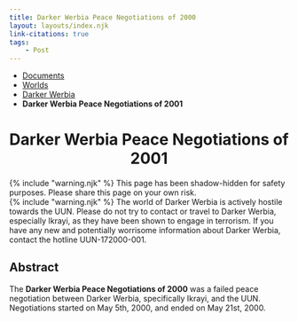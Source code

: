```yaml
---
title: Darker Werbia Peace Negotiations of 2000
layout: layouts/index.njk
link-citations: true
tags:
    - Post
---
```


<nav class="text-sm breadcrumbs">
    <ul>
        <li><a href="/docs">Documents</a></li>
        <li><a href="/docs/world">Worlds</a></li>
        <li><a href="/docs/world/dwerbia">Darker Werbia</a></li>
        <li><b>Darker Werbia Peace Negotiations of 2001</b></li>
    </ul>
</nav>
<div class="divider"></div>
<center><h1>Darker Werbia Peace Negotiations of 2001</h1></center>

<div class="grid gap-5 mb-5">
    <div class="alert alert-error shadow-lg">
        <div>
            {% include "warning.njk" %}
            <span>
            This page has been shadow-hidden for safety purposes. Please share this page on your own risk.
            </span>
        </div>
    </div>
    <div class="alert alert-error shadow-lg">
        <div>
            {% include "warning.njk" %}
            <span>
            The world of Darker Werbia is actively hostile towards the UUN. Please do not try to contact or travel to Darker Werbia, especially Ikrayi, as they have been shown to engage in terrorism. If you have any new and potentially worrisome information about Darker Werbia, contact the hotline UUN-172000-001.
            </span>
        </div>
    </div>
</div>

## Abstract

The **Darker Werbia Peace Negotiations of 2000** was a failed peace negotiation between Darker Werbia, specifically Ikrayi, and the UUN. Negotiations started on May 5th, 2000, and ended on May 21st, 2000.